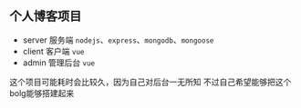 ## 个人博客项目

 - server 服务端 `nodejs`、`express`、`mongodb`、`mongoose`
 - client 客户端 `vue` 
 - admin  管理后台 `vue`

这个项目可能耗时会比较久，因为自己对后台一无所知
不过自己希望能够把这个bolg能够搭建起来